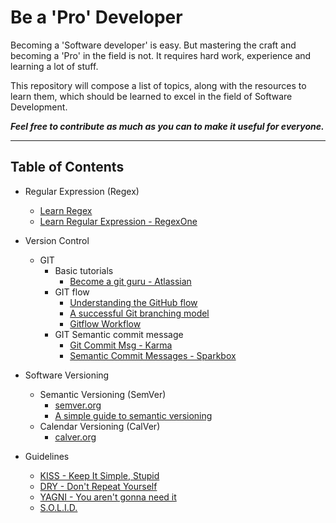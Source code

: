 # Be a 'Pro' Developer

Becoming a 'Software developer' is easy. But mastering the craft and becoming a 'Pro' in the field is not. It requires hard work, experience and learning a lot of stuff. 

This repository will compose a list of topics, along with the resources to learn them, which should be learned to excel in the field of Software Development. 

***Feel free to contribute as much as you can to make it useful for everyone.***

---

## Table of Contents

- Regular Expression (Regex)
    - [Learn Regex](https://github.com/zeeshanu/learn-regex)
    - [Learn Regular Expression - RegexOne](https://regexone.com/)
- Version Control
    - GIT
        - Basic tutorials 
            - [Become a git guru - Atlassian](https://www.atlassian.com/git/tutorials)
        - GIT flow
            - [Understanding the GitHub flow](https://guides.github.com/introduction/flow/)
            - [A successful Git branching model](https://nvie.com/posts/a-successful-git-branching-model/)
            - [Gitflow Workflow](https://www.atlassian.com/git/tutorials/comparing-workflows/gitflow-workflow)
        - GIT Semantic commit message
            - [Git Commit Msg - Karma](http://karma-runner.github.io/0.10/dev/git-commit-msg.html)
            - [Semantic Commit Messages - Sparkbox](https://seesparkbox.com/foundry/semantic_commit_messages)
    
- Software Versioning
    - Semantic Versioning (SemVer)
        - [semver.org](https://semver.org/)
        - [A simple guide to semantic versioning](https://www.jvandemo.com/a-simple-guide-to-semantic-versioning/)
    - Calendar Versioning (CalVer)
        - [calver.org](https://calver.org/)

- Guidelines
    - [KISS - Keep It Simple, Stupid](https://en.wikipedia.org/wiki/KISS_principle)
    - [DRY - Don't Repeat Yourself](https://en.wikipedia.org/wiki/Don%27t_repeat_yourself)
    - [YAGNI - You aren't gonna need it](https://en.wikipedia.org/wiki/You_aren%27t_gonna_need_it)
    - [S.O.L.I.D.](https://en.wikipedia.org/wiki/SOLID)

